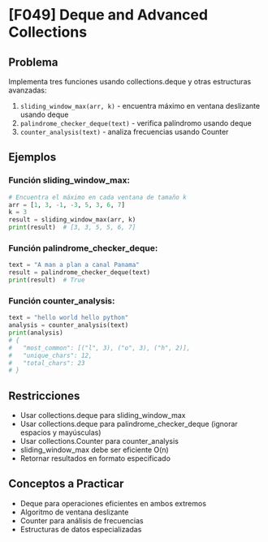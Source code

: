 # [F049] Deque and Advanced Collections

## Problema

Implementa tres funciones usando collections.deque y otras estructuras avanzadas:

1. `sliding_window_max(arr, k)` - encuentra máximo en ventana deslizante usando deque
2. `palindrome_checker_deque(text)` - verifica palíndromo usando deque
3. `counter_analysis(text)` - analiza frecuencias usando Counter

## Ejemplos

### Función sliding_window_max:
```python
# Encuentra el máximo en cada ventana de tamaño k
arr = [1, 3, -1, -3, 5, 3, 6, 7]
k = 3
result = sliding_window_max(arr, k)
print(result)  # [3, 3, 5, 5, 6, 7]
```

### Función palindrome_checker_deque:
```python
text = "A man a plan a canal Panama"
result = palindrome_checker_deque(text)
print(result)  # True
```

### Función counter_analysis:
```python
text = "hello world hello python"
analysis = counter_analysis(text)
print(analysis)
# {
#   "most_common": [("l", 3), ("o", 3), ("h", 2)],
#   "unique_chars": 12,
#   "total_chars": 23
# }
```

## Restricciones
- Usar collections.deque para sliding_window_max
- Usar collections.deque para palindrome_checker_deque (ignorar espacios y mayúsculas)
- Usar collections.Counter para counter_analysis
- sliding_window_max debe ser eficiente O(n)
- Retornar resultados en formato especificado

## Conceptos a Practicar
- Deque para operaciones eficientes en ambos extremos
- Algoritmo de ventana deslizante
- Counter para análisis de frecuencias
- Estructuras de datos especializadas
